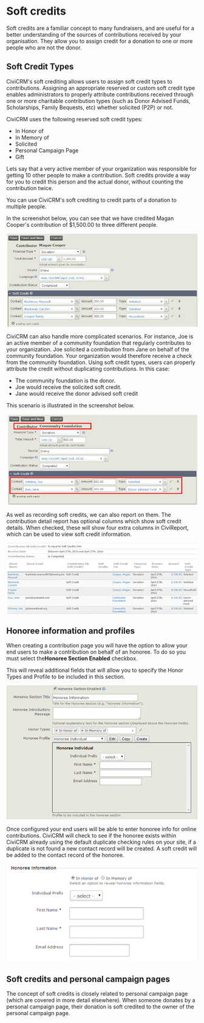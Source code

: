 Soft credits
============

Soft credits are a familiar concept to many fundraisers, and are useful
for a better understanding of the sources of contributions received by
your organisation. They allow you to assign credit for a donation to
one or more people who are not the donor.

Soft Credit Types
-----------------

CiviCRM's soft crediting allows users to assign soft credit types to
contributions. Assigning an appropriate reserved or custom soft credit
type enables administrators to properly attribute contributions received
through one or more charitable contribution types (such as Donor Advised
Funds, Scholarships, Family Bequests, etc) whether solicited (P2P) or
not.

CiviCRM uses the following reserved soft credit types:

-   In Honor of
-   In Memory of
-   Solicited
-   Personal Campaign Page
-   Gift

Lets say that a very active member of your organization was responsible
for getting 10 other people to make a contribution. Soft credits
provide a way for you to credit this person and the actual donor,
without counting the contribution twice.

You can use CiviCRM's soft crediting to credit parts of a donation to
multiple people.

In the screenshot below, you can see that we have credited Magan
Cooper's contribution of $1,500.00 to three different people.

![](/images/soft-credit-donation-1.png)

CiviCRM can also handle more complicated scenarios. For instance, Joe is
an active member of a community foundation that regularly contributes to
your organization. Joe solicited a contribution from Jane on behalf of
the community foundation. Your organization would therefore receive a
check from the community foundation. Using soft credit types, users can
properly attribute the credit without duplicating contributions. In this
case:

-   The community foundation is the donor.
-   Joe would receive the solicited soft credit.
-   Jane would receive the donor advised soft credit

This scenario is illustrated in the screenshot below.

![](/images/soft-credit-donation-2.png)

As well as recording soft credits, we can also report on them. The
contribution detail report has optional columns which show soft credit
details. When checked, these will show four extra columns in CiviReport, which
can be used to view soft credit information.

![](/images/z_sprint14_contributions_soft_credit.PNG)



Honoree information and profiles
---------------------------------

When creating a contribution page you will have the option to allow your
end users to make a contribution on behalf of an honoree. To do so you
must select the**Honoree Section Enabled** checkbox.

This will reveal additional fields that will allow you to specify the
Honor Types and Profile to be included in this section.

![](/images/z-sprint14_honoree_section.PNG)

Once configured your end users will be able to enter honoree info for
online contributions. CiviCRM will check to see if the honoree exists
within CiviCRM already using the default duplicate checking rules on
your site, if a duplicate is not found a new contact record will be
created. A soft credit will be added to the contact record of the
honoree.

![](/images/soft-credit-honoree-info.png)

Soft credits and personal campaign pages
----------------------------------------

The concept of soft credits is closely related to personal campaign page
(which are covered in more detail elsewhere). When someone donates by a
personal campaign page, their donation is soft credited to the owner of
the personal campaign page. 

